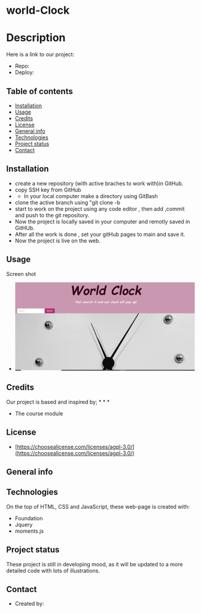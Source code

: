 #  world-Clock

# Description
 
  
  Here is a link to our project:

   * Repo: 
   * Deploy: 

## Table of contents

* [Installation](#installation)
* [Usage](#usage)
* [Credits](#credits)
* [License](#license)
* [General info](#genral-info)
* [Technologies](#technologies)
* [Project status](#project-status)
* [Contact](#contact)

## Installation
* create a new repository (with active braches to work with)in GitHub.
* copy SSH key from GitHub
* * In your local computer make a directory using GitBash
* clone the active branch using "git clone <paste the ssh key here> -b <active branch name> 
* start to work on the project using any code editor , then add ,commit and push to the git repository.
* Now the project is locally saved in your computer and remotly saved in GitHUb.
* After all the work is done , set your gitHub pages to main and save it.
* Now the project is live on the web.

## Usage 
Screen shot 
* ![World clock demo](./assets/images/world-clock.png)


## Credits
Our project is based and inspired by;
 * 
 * 
 * 
 * The course module

 ## License
* [https://choosealicense.com/licenses/agpl-3.0/](https://choosealicense.com/licenses/agpl-3.0/)


## General info



## Technologies
On the top of  HTML, CSS and JavaScript, these web-page is created with:
* Foundation
* Jquery
* moments.js


## Project status
These project is still in developing mood, as it will be updated to a more detailed code with lots of illustrations.


## Contact
 * Created by: 
 
